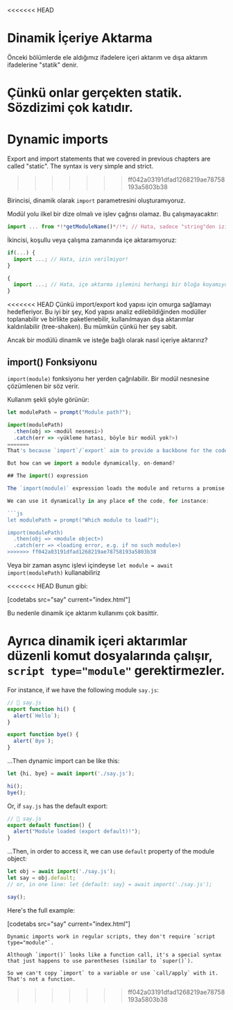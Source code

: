 <<<<<<< HEAD

# Dinamik İçeriye Aktarma

Önceki bölümlerde ele aldığımız ifadelere içeri aktarım ve dışa aktarım ifadelerine "statik" denir.

Çünkü onlar gerçekten statik. Sözdizimi çok katıdır.
=======
# Dynamic imports

Export and import statements that we covered in previous chapters are called "static". The syntax is very simple and strict.
>>>>>>> ff042a03191dfad1268219ae78758193a5803b38

Birincisi, dinamik olarak `import` parametresini oluşturamıyoruz.

Modül yolu ilkel bir dize olmalı ve işlev çağrısı olamaz. Bu çalışmayacaktır:

```js
import ... from *!*getModuleName()*/!*; // Hata, sadece "string"den izin verilir.
```

İkincisi, koşullu veya çalışma zamanında içe aktaramıyoruz: 

```js
if(...) {
  import ...; // Hata, izin verilmiyor!
}

{
  import ...; // Hata, içe aktarma işlemini herhangi bir bloğa koyamıyoruz.
}
```

<<<<<<< HEAD
Çünkü import/export kod yapısı için omurga sağlamayı hedefleriyor. Bu iyi bir şey, Kod yapısı analiz edilebildiğinden modüller toplanabilir ve birlikte paketlenebilir, kullanılmayan dışa aktarımlar kaldırılabilir (tree-shaken). Bu mümkün çünkü her şey sabit.


Ancak bir modülü dinamik ve isteğe bağlı olarak nasıl içeriye aktarırız?

## import() Fonksiyonu

`import(module)` fonksiyonu her yerden çağrılabilir. Bir modül nesnesine çözümlenen bir söz verir.

Kullanım şekli şöyle görünür: 
```js run
let modulePath = prompt("Module path?");

import(modulePath)
  .then(obj => <modül nesnesi>)
  .catch(err => <yükleme hatası, böyle bir modül yok?>)
=======
That's because `import`/`export` aim to provide a backbone for the code structure. That's a good thing, as code structure can be analyzed, modules can be gathered and bundled into one file by special tools, unused exports can be removed ("tree-shaken"). That's possible only because the structure of imports/exports is simple and fixed.

But how can we import a module dynamically, on-demand?

## The import() expression

The `import(module)` expression loads the module and returns a promise that resolves into a module object that contains all its exports. It can be called from any place in the code.

We can use it dynamically in any place of the code, for instance:

```js
let modulePath = prompt("Which module to load?");

import(modulePath)
  .then(obj => <module object>)
  .catch(err => <loading error, e.g. if no such module>)
>>>>>>> ff042a03191dfad1268219ae78758193a5803b38
```

Veya bir zaman async işlevi içindeyse `let module = await import(modulePath)` kullanabiliriz

<<<<<<< HEAD
Bunun gibi:

[codetabs src="say" current="index.html"]

Bu nedenle dinamik içe aktarım kullanımı çok basittir.

Ayrıca dinamik içeri aktarımlar düzenli komut dosyalarında çalışır, `script type="module"` gerektirmezler.
=======
For instance, if we have the following module `say.js`:

```js
// 📁 say.js
export function hi() {
  alert(`Hello`);
}

export function bye() {
  alert(`Bye`);
}
```

...Then dynamic import can be like this:

```js
let {hi, bye} = await import('./say.js');

hi();
bye();
```

Or, if `say.js` has the default export:

```js
// 📁 say.js
export default function() {
  alert("Module loaded (export default)!");
}
```

...Then, in order to access it, we can use `default` property of the module object:

```js
let obj = await import('./say.js');
let say = obj.default;
// or, in one line: let {default: say} = await import('./say.js');

say();
```

Here's the full example:

[codetabs src="say" current="index.html"]

```smart
Dynamic imports work in regular scripts, they don't require `script type="module"`.
```

```smart
Although `import()` looks like a function call, it's a special syntax that just happens to use parentheses (similar to `super()`).

So we can't copy `import` to a variable or use `call/apply` with it. That's not a function.
```
>>>>>>> ff042a03191dfad1268219ae78758193a5803b38

